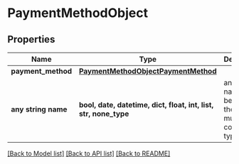 # PaymentMethodObject


## Properties
Name | Type | Description | Notes
------------ | ------------- | ------------- | -------------
**payment_method** | [**PaymentMethodObjectPaymentMethod**](PaymentMethodObjectPaymentMethod.md) |  | [optional] 
**any string name** | **bool, date, datetime, dict, float, int, list, str, none_type** | any string name can be used but the value must be the correct type | [optional]

[[Back to Model list]](../README.md#documentation-for-models) [[Back to API list]](../README.md#documentation-for-api-endpoints) [[Back to README]](../README.md)


